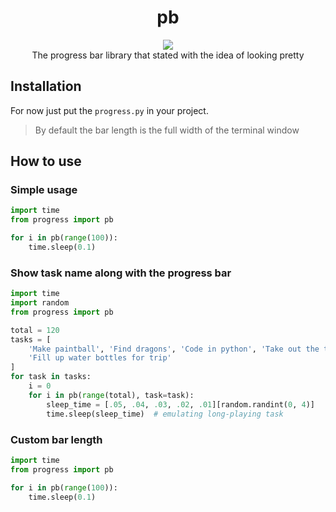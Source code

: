 <h1 align="center">pb</h1>

<p align="center">
<img src="https://i.imgur.com/qzbt6Z7.gif">
<br>
The progress bar library that stated with the idea of looking pretty
</p>

## Installation

For now just put the `progress.py` in your project.
> By default the bar length is the full width of the terminal window

## How to use

### Simple usage

```python
import time
from progress import pb

for i in pb(range(100)):
    time.sleep(0.1)
```

### Show task name along with the progress bar

```python
import time
import random
from progress import pb

total = 120
tasks = [
    'Make paintball', 'Find dragons', 'Code in python', 'Take out the trash',
    'Fill up water bottles for trip'
]
for task in tasks:
    i = 0
    for i in pb(range(total), task=task):
        sleep_time = [.05, .04, .03, .02, .01][random.randint(0, 4)]
        time.sleep(sleep_time)  # emulating long-playing task
```

### Custom bar length

```python
import time
from progress import pb

for i in pb(range(100)):
    time.sleep(0.1)
```
